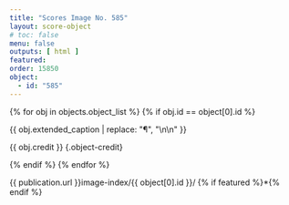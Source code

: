 ```yaml
---
title: "Scores Image No. 585"
layout: score-object
# toc: false
menu: false
outputs: [ html ]
featured: 
order: 15850
object:
  - id: "585"
---
```


{% for obj in objects.object_list %}
{% if obj.id == object[0].id %}

{{ obj.extended_caption | replace: "¶", "\n\n" }}

{{ obj.credit }} {.object-credit}

{% endif %}
{% endfor %}

<div class="object-credit object-url is-print-only">

{{ publication.url }}image-index/{{ object[0].id }}/ {% if featured %}*{% endif %}

</div>
